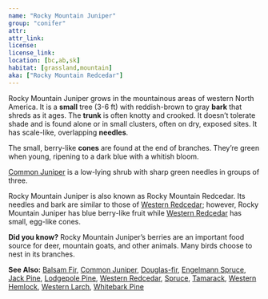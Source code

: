 ```yaml
---
name: "Rocky Mountain Juniper"
group: "conifer"
attr: 
attr_link: 
license: 
license_link: 
location: [bc,ab,sk]
habitat: [grassland,mountain]
aka: ["Rocky Mountain Redcedar"]
---
```

Rocky Mountain Juniper grows in the mountainous areas of western North America. It is a **small** tree (3-6 ft) with reddish-brown to gray **bark** that shreds as it ages. The **trunk** is often knotty and crooked. It doesn’t tolerate shade and is found alone or in small clusters, often on dry, exposed sites. It has scale-like, overlapping **needles**.

The small, berry-like **cones** are found at the end of branches. They’re green when young, ripening to a dark blue with a whitish bloom.

[Common Juniper](/trees/comjun) is a low-lying shrub with sharp green needles in groups of three.

Rocky Mountain Juniper is also known as Rocky Mountain Redcedar. Its needles and bark are similar to those of [Western Redcedar](/trees/redcd); however, Rocky Mountain Juniper has blue berry-like fruit while [Western Redcedar](/trees/redcd) has small, egg-like cones. 

**Did you know?** Rocky Mountain Juniper’s berries are an important food source for deer, mountain goats, and other animals. Many birds choose to nest in its branches.

<!-- generated, do not edit -->
**See Also:**
[Balsam Fir](/trees/balfir),
[Common Juniper](/trees/comjun),
[Douglas-fir](/trees/doug),
[Engelmann Spruce](/trees/engel),
[Jack Pine](/trees/jack),
[Lodgepole Pine](/trees/lodge),
[Western Redcedar](/trees/redcd),
[Spruce](/trees/spruce),
[Tamarack](/trees/tam),
[Western Hemlock](/trees/westhem),
[Western Larch](/trees/westlarch),
[Whitebark Pine](/trees/whbark)
